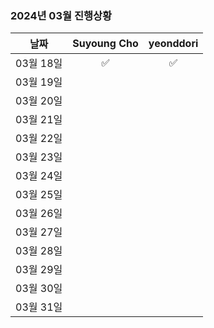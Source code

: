 ### 2024년 03월 진행상황
| 날짜 | Suyoung Cho | yeonddori |
|:---:|:---:|:---:|
| 03월 18일 | ✅ | ✅ |
| 03월 19일 | | |
| 03월 20일 | | |
| 03월 21일 | | |
| 03월 22일 | | |
| 03월 23일 | | |
| 03월 24일 | | |
| 03월 25일 | | |
| 03월 26일 | | |
| 03월 27일 | | |
| 03월 28일 | | |
| 03월 29일 | | |
| 03월 30일 | | |
| 03월 31일 | | |
